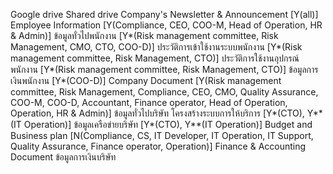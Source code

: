Google drive
    Shared drive
        Company's Newsletter & Announcement [Y(all)]
        Employee Information [Y(Compliance, CEO, COO-M, Head of Operation, HR & Admin)]
            ข้อมูลทั่วไปพนักงาน [Y*(Risk management committee, Risk Management, CMO, CTO, COO-D)]
            ประวัติการเข้าใช้งานระบบพนักงาน [Y*(Risk management committee, Risk Management, CTO)]
            ประวัติการใช้งานอุปกรณ์พนักงาน [Y*(Risk management committee, Risk Management, CTO)]
            ข้อมูลการเงินพนักงาน [Y*(COO-D)]
        Company Document [Y(Risk management committee, Risk Management, Compliance, CEO, CMO, Quality Assurance, COO-M, COO-D, Accountant, Finance operator, Head of Operation, Operation, HR & Admin)]
            ข้อมูลทั่วไปบริษัท
            โครงสร้างระบบการให้บริการ [Y*(CTO), Y**(IT Operation)]
            ข้อมูลเครือข่ายบริษัท [Y*(CTO), Y**(IT Operation)]
        Budget and Business plan [N(Compliance, CS, IT Developer, IT Operation, IT Support, Quality Assurance, Finance operator, Operation)]
        Finance & Accounting Document
            ข้อมูลการเงินบริษัท
